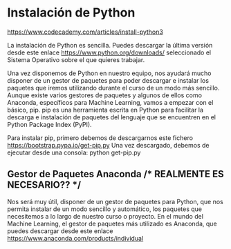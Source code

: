 # Instalación de Python

https://www.codecademy.com/articles/install-python3 

La instalación de Python es sencilla. Puedes descargar la última versión desde este enlace https://www.python.org/downloads/ seleccionado el Sistema Operativo sobre el que quieres trabajar. 

Una vez disponemos de Python en nuestro equipo, nos ayudará mucho disponer de un gestor de paquetes para poder descargar e instalar los paquetes que iremos utilizando durante el curso de un modo más sencillo. Aunque existe varios gestores de paquetes y algunos de ellos como Anaconda, específicos para Machine Learning, vamos a empezar con el básico, pip. pip es una herramienta escrita en Python para facilitar la descarga e instalación de paquetes del lenguaje que se encuentren en el Python Package Index (PyPI).

Para instalar pip, primero debemos de descargarnos este fichero https://bootstrap.pypa.io/get-pip.py 
Una vez descargado, debemos de ejecutar desde una consola: python get-pip.py 

## Gestor de Paquetes Anaconda /* REALMENTE ES NECESARIO?? */

Nos será muy útil, disponer de un gestor de paquetes para Python, que nos permita instalar de un modo sencillo y automático, los paquetes que necesitemos a lo largo de nuestro curso o proyecto. En el mundo del Machine Learning, el gestor de paquetes más utilizado es Anaconda, que puedes descargar desde este enlace https://www.anaconda.com/products/individual 